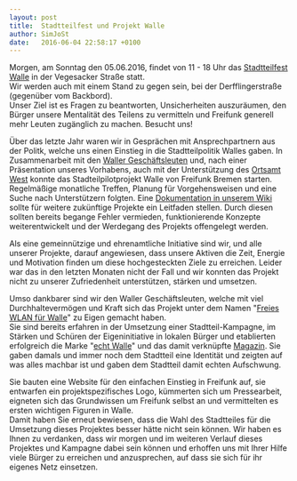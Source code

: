 ```yaml
---
layout: post
title:  Stadtteilfest und Projekt Walle
author: SimJoSt
date:   2016-06-04 22:58:17 +0100
---
```

Morgen, am Sonntag den 05.06.2016, findet von 11 - 18 Uhr das [Stadtteilfest Walle](http://dasfest.echt-walle.de/) in der Vegesacker Straße statt.  
Wir werden auch mit einem Stand zu gegen sein, bei der Derfflingerstraße (gegenüber vom Backbord).  
Unser Ziel ist es Fragen zu beantworten, Unsicherheiten auszuräumen, den Bürger unsere Mentalität des Teilens zu vermitteln und Freifunk generell mehr Leuten zugänglich zu machen. Besucht uns!

Über das letzte Jahr waren wir in Gesprächen mit Ansprechpartnern aus der Politk, welche uns einen Einstieg in die Stadtteilpolitik Walles gaben. In Zusammenarbeit mit den [Waller Geschäftsleuten](http://www.waller-geschaeftsleute.de/) und, nach einer Präsentation unseres Vorhabens, auch mit der Unterstützung des [Ortsamt West](http://www.ortsamtwest.bremen.de/sixcms/detail.php?gsid=bremen02.c.730.de) konnte das Stadteilpilotprojekt Walle von Freifunk Bremen starten.  
Regelmäßige monatliche Treffen, Planung für Vorgehensweisen und eine Suche nach Unterstützern folgten. Eine [Dokumentation in unserem Wiki](http://wiki.bremen.freifunk.net/Projekte/Stadtteilpilotprojekt-Walle/Einleitung) sollte für weitere zukünftige Projekte ein Leitfaden stellen. Durch diesen sollten bereits begange Fehler vermieden, funktionierende Konzepte weiterentwickelt und der Werdegang des Projekts offengelegt werden.

Als eine gemeinnützige und ehrenamtliche Initiative sind wir, und alle unserer Projekte, darauf angewiesen, dass unsere Aktiven die Zeit, Energie und Motivation finden um diese hochgesteckten Ziele zu erreichen. Leider war das in den letzten Monaten nicht der Fall und wir konnten das Projekt nicht zu unserer Zufriedenheit unterstützen, stärken und umsetzen.

Umso dankbarer sind wir den Waller Geschäftsleuten, welche mit viel Durchhaltevermögen und Kraft sich das Projekt unter dem Namen "[Freies WLAN für Walle](http://www.wlan-walle.de/)" zu Eigen gemacht haben.  
Sie sind bereits erfahren in der Umsetzung einer Stadtteil-Kampagne, im Stärken und Schüren der Eigeninitiative in lokalen Bürger und etablierten erfolgreich die Marke "[echt Walle](http://www.echt-walle.de/)" und das damit verknüpfte [Magazin](http://echt-walle.speicherverlag.de/). Sie gaben damals und immer noch dem Stadtteil eine Identität und zeigten auf was alles machbar ist und gaben dem Stadtteil damit echten Aufschwung.  

Sie bauten eine Website für den einfachen Einstieg in Freifunk auf, sie entwarfen ein projektspezifisches Logo, kümmerten sich um Pressearbeit, eigneten sich das Grundwissen um Freifunk selbst an und vermittelten es ersten wichtigen Figuren in Walle.  
Damit haben Sie erneut bewiesen, dass die Wahl des Stadtteiles für die Umsetzung dieses Projektes besser hätte nicht sein können. Wir haben es Ihnen zu verdanken, dass wir morgen und im weiteren Verlauf dieses Projektes und Kampagne dabei sein können und erhoffen uns mit Ihrer Hilfe viele Bürger zu erreichen und anzusprechen, auf dass sie sich für ihr eigenes Netz einsetzen.


